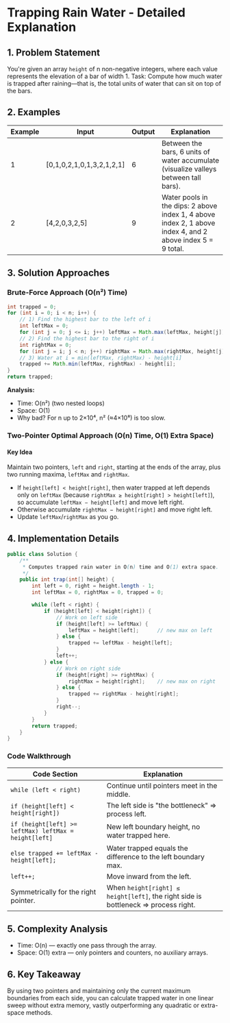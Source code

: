 # Trapping Rain Water - Detailed Explanation

## 1. Problem Statement
You're given an array `height` of n non-negative integers, where each value represents the elevation of a bar of width 1.
Task: Compute how much water is trapped after raining—that is, the total units of water that can sit on top of the bars.

## 2. Examples

| Example | Input | Output | Explanation |
|---------|-------|--------|-------------|
| 1 | [0,1,0,2,1,0,1,3,2,1,2,1] | 6 | Between the bars, 6 units of water accumulate (visualize valleys between tall bars). |
| 2 | [4,2,0,3,2,5] | 9 | Water pools in the dips: 2 above index 1, 4 above index 2, 1 above index 4, and 2 above index 5 = 9 total. |

## 3. Solution Approaches

### Brute-Force Approach (O(n²) Time)
```java
int trapped = 0;
for (int i = 0; i < n; i++) {
    // 1) Find the highest bar to the left of i
    int leftMax = 0;
    for (int j = 0; j <= i; j++) leftMax = Math.max(leftMax, height[j]);
    // 2) Find the highest bar to the right of i
    int rightMax = 0;
    for (int j = i; j < n; j++) rightMax = Math.max(rightMax, height[j]);
    // 3) Water at i = min(leftMax, rightMax) - height[i]
    trapped += Math.min(leftMax, rightMax) - height[i];
}
return trapped;
```

**Analysis:**
- Time: O(n²) (two nested loops)
- Space: O(1)
- Why bad? For n up to 2×10⁴, n² (≈4×10⁸) is too slow.

### Two-Pointer Optimal Approach (O(n) Time, O(1) Extra Space)

#### Key Idea
Maintain two pointers, `left` and `right`, starting at the ends of the array, plus two running maxima, `leftMax` and `rightMax`.

- If `height[left] < height[right]`, then water trapped at left depends only on `leftMax` (because `rightMax ≥ height[right] > height[left]`), so accumulate `leftMax − height[left]` and move left right.
- Otherwise accumulate `rightMax − height[right]` and move right left.
- Update `leftMax`/`rightMax` as you go.

## 4. Implementation Details

```java
public class Solution {
    /**
     * Computes trapped rain water in O(n) time and O(1) extra space.
     */
    public int trap(int[] height) {
        int left = 0, right = height.length - 1;
        int leftMax = 0, rightMax = 0, trapped = 0;

        while (left < right) {
            if (height[left] < height[right]) {
                // Work on left side
                if (height[left] >= leftMax) {
                    leftMax = height[left];      // new max on left
                } else {
                    trapped += leftMax - height[left];
                }
                left++;
            } else {
                // Work on right side
                if (height[right] >= rightMax) {
                    rightMax = height[right];    // new max on right
                } else {
                    trapped += rightMax - height[right];
                }
                right--;
            }
        }
        return trapped;
    }
}
```

### Code Walkthrough

| Code Section | Explanation |
|--------------|-------------|
| `while (left < right)` | Continue until pointers meet in the middle. |
| `if (height[left] < height[right])` | The left side is "the bottleneck" ⇒ process left. |
| `if (height[left] >= leftMax) leftMax = height[left]` | New left boundary height, no water trapped here. |
| `else trapped += leftMax - height[left];` | Water trapped equals the difference to the left boundary max. |
| `left++;` | Move inward from the left. |
| Symmetrically for the right pointer. | When `height[right] ≤ height[left]`, the right side is bottleneck ⇒ process right. |

## 5. Complexity Analysis
- Time: O(n) — exactly one pass through the array.
- Space: O(1) extra — only pointers and counters, no auxiliary arrays.

## 6. Key Takeaway
By using two pointers and maintaining only the current maximum boundaries from each side, you can calculate trapped water in one linear sweep without extra memory, vastly outperforming any quadratic or extra-space methods. 